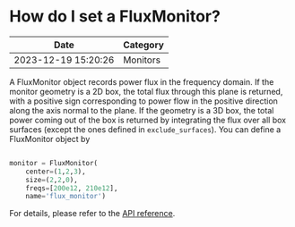 # How do I set a FluxMonitor?

| Date       | Category    |
|------------|-------------|
| 2023-12-19 15:20:26 | Monitors |


A FluxMonitor object records power flux in the frequency domain. If the monitor geometry is a 2D box, the total flux through this plane is returned, with a positive sign corresponding to power flow in the positive direction along the axis normal to the plane. If the geometry is a 3D box, the total power coming out of the box is returned by integrating the flux over all box surfaces (except the ones defined in `exclude_surfaces`). You can define a FluxMonitor object by



```python

monitor = FluxMonitor(
    center=(1,2,3),
    size=(2,2,0),
    freqs=[200e12, 210e12],
    name='flux_monitor')

```



For details, please refer to the [API reference](https://docs.flexcompute.com/projects/tidy3d/en/latest/api/_autosummary/tidy3d.FluxMonitor.html).
